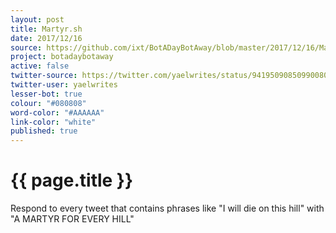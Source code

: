 ```yaml
---
layout: post
title: Martyr.sh
date: 2017/12/16
source: https://github.com/ixt/BotADayBotAway/blob/master/2017/12/16/Martyr.sh
project: botadaybotaway
active: false
twitter-source: https://twitter.com/yaelwrites/status/941950908509900801
twitter-user: yaelwrites
lesser-bot: true
colour: "#080808"
word-color: "#AAAAAA"
link-color: "white"
published: true
---
```

# {{ page.title }} 

Respond to every tweet that contains phrases like "I will die on this hill"
with "A MARTYR FOR EVERY HILL"
